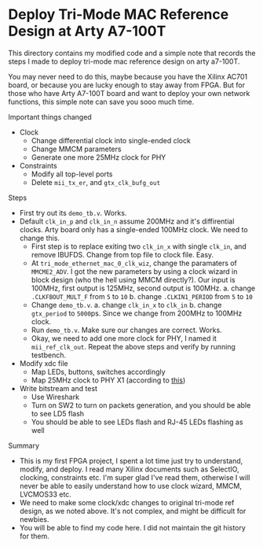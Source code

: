 # Deploy Tri-Mode MAC Reference Design at Arty A7-100T

This directory contains my modified code and a simple note that records the steps I made to deploy tri-mode mac reference design on arty a7-100T.

You may never need to do this, maybe because you have the Xilinx AC701 board, or because you are lucky enough to stay away from FPGA.
But for those who have Arty A7-100T board and want to deploy your own network functions, this simple note can save you sooo much time.

Important things changed
- Clock
	- Change differential clock into single-ended clock
	- Change MMCM parameters
	- Generate one more 25MHz clock for PHY
- Constraints
	- Modify all top-level ports
	- Delete `mii_tx_er`, and `gtx_clk_bufg_out`

Steps
- First try out its `demo_tb.v`. Works.
- Default `clk_in_p` and `clk_in_n` assume 200MHz and it's diffirential clocks. Arty board only has a single-ended 100MHz clock. We need to change this.
	- First step is to replace exiting two `clk_in_x` with single `clk_in`, and remove IBUFDS. Change from top file to clock file. Easy.
	- At `tri_mode_ethernet_mac_0_clk_wiz`, change the paramaters of `MMCME2_ADV`. I got the new parameters by using a clock wizard in block design (who the hell using MMCM directly?). Our input is 100MHz, first output is 125MHz, second output is 100MHz.
		a. change `.CLKFBOUT_MULT_F` from `5` to `10`
		b. change `.CLKIN1_PERIOD` from `5` to `10`
	- Change `demo_tb.v`.
		a. change `clk_in_x` to `clk_in`
		b. change `gtx_period` to `5000`ps. Since we change from 200MHz to 100MHz clock.
	- Run `demo_tb.v`. Make sure our changes are correct. Works.
	- Okay, we need to add one more clock for PHY, I named it `mii_ref_clk_out`. Repeat the above steps and verify by running testbench.
- Modify xdc file
	- Map LEDs, buttons, switches accordingly
	- Map 25MHz clock to PHY X1 (according to [this](https://reference.digilentinc.com/_detail/arty/arty_eth.png?id=reference%3Aprogrammable-logic%3Aarty-a7%3Areference-manual))
- Write bitstream and test
	- Use Wireshark
	- Turn on SW2 to turn on packets generation, and you should be able to see LD5 flash
	- You should be able to see LEDs flash and RJ-45 LEDs flashing as well

Summary
- This is my first FPGA project, I spent a lot time just try to understand, modify, and deploy. I read many Xilinx documents such as SelectIO, clocking, constraints etc. I'm super glad I've read them, otherwise I will never be able to easily understand how to use clock wizard, MMCM, LVCMOS33 etc.
- We need to make some clock/xdc changes to original tri-mode ref design, as we noted above. It's not complex, and might be difficult for newbies.
- You will be able to find my code here. I did not maintain the git history for them.
